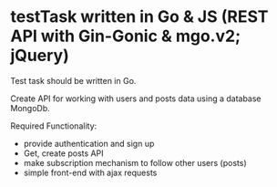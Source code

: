 # testTask written in Go & JS (REST API with Gin-Gonic & mgo.v2; jQuery)
Test task should be written in Go.

Create API for working with users and posts data using a database
MongoDb.

Required Functionality:
- provide authentication and sign up
- Get, create posts API
- make subscription mechanism to follow other users (posts)
- simple front-end with ajax requests
